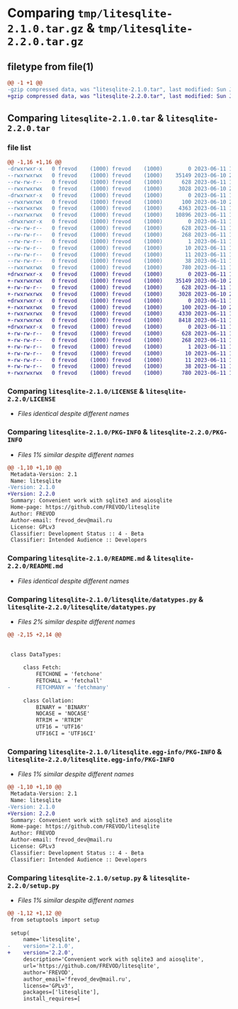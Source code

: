# Comparing `tmp/litesqlite-2.1.0.tar.gz` & `tmp/litesqlite-2.2.0.tar.gz`

## filetype from file(1)

```diff
@@ -1 +1 @@
-gzip compressed data, was "litesqlite-2.1.0.tar", last modified: Sun Jun 11 15:54:01 2023, max compression
+gzip compressed data, was "litesqlite-2.2.0.tar", last modified: Sun Jun 11 17:10:04 2023, max compression
```

## Comparing `litesqlite-2.1.0.tar` & `litesqlite-2.2.0.tar`

### file list

```diff
@@ -1,16 +1,16 @@
-drwxrwxr-x   0 frevod    (1000) frevod    (1000)        0 2023-06-11 15:54:01.696967 litesqlite-2.1.0/
--rwxrwxrwx   0 frevod    (1000) frevod    (1000)    35149 2023-06-10 20:40:52.000000 litesqlite-2.1.0/LICENSE
--rw-rw-r--   0 frevod    (1000) frevod    (1000)      628 2023-06-11 15:54:01.696967 litesqlite-2.1.0/PKG-INFO
--rwxrwxrwx   0 frevod    (1000) frevod    (1000)     3028 2023-06-10 20:40:52.000000 litesqlite-2.1.0/README.md
-drwxrwxr-x   0 frevod    (1000) frevod    (1000)        0 2023-06-11 15:54:01.688967 litesqlite-2.1.0/litesqlite/
--rwxrwxrwx   0 frevod    (1000) frevod    (1000)      100 2023-06-10 21:17:16.000000 litesqlite-2.1.0/litesqlite/__init__.py
--rwxrwxrwx   0 frevod    (1000) frevod    (1000)     4363 2023-06-11 15:26:19.000000 litesqlite-2.1.0/litesqlite/datatypes.py
--rwxrwxrwx   0 frevod    (1000) frevod    (1000)    10896 2023-06-11 15:52:53.000000 litesqlite-2.1.0/litesqlite/lite_sqlite.py
-drwxrwxr-x   0 frevod    (1000) frevod    (1000)        0 2023-06-11 15:54:01.696967 litesqlite-2.1.0/litesqlite.egg-info/
--rw-rw-r--   0 frevod    (1000) frevod    (1000)      628 2023-06-11 15:54:01.000000 litesqlite-2.1.0/litesqlite.egg-info/PKG-INFO
--rw-rw-r--   0 frevod    (1000) frevod    (1000)      268 2023-06-11 15:54:01.000000 litesqlite-2.1.0/litesqlite.egg-info/SOURCES.txt
--rw-rw-r--   0 frevod    (1000) frevod    (1000)        1 2023-06-11 15:54:01.000000 litesqlite-2.1.0/litesqlite.egg-info/dependency_links.txt
--rw-rw-r--   0 frevod    (1000) frevod    (1000)       10 2023-06-11 15:54:01.000000 litesqlite-2.1.0/litesqlite.egg-info/requires.txt
--rw-rw-r--   0 frevod    (1000) frevod    (1000)       11 2023-06-11 15:54:01.000000 litesqlite-2.1.0/litesqlite.egg-info/top_level.txt
--rw-rw-r--   0 frevod    (1000) frevod    (1000)       38 2023-06-11 15:54:01.696967 litesqlite-2.1.0/setup.cfg
--rwxrwxrwx   0 frevod    (1000) frevod    (1000)      780 2023-06-11 15:53:56.000000 litesqlite-2.1.0/setup.py
+drwxrwxr-x   0 frevod    (1000) frevod    (1000)        0 2023-06-11 17:10:04.408700 litesqlite-2.2.0/
+-rwxrwxrwx   0 frevod    (1000) frevod    (1000)    35149 2023-06-10 20:40:52.000000 litesqlite-2.2.0/LICENSE
+-rw-rw-r--   0 frevod    (1000) frevod    (1000)      628 2023-06-11 17:10:04.404700 litesqlite-2.2.0/PKG-INFO
+-rwxrwxrwx   0 frevod    (1000) frevod    (1000)     3028 2023-06-10 20:40:52.000000 litesqlite-2.2.0/README.md
+drwxrwxr-x   0 frevod    (1000) frevod    (1000)        0 2023-06-11 17:10:04.400699 litesqlite-2.2.0/litesqlite/
+-rwxrwxrwx   0 frevod    (1000) frevod    (1000)      100 2023-06-10 21:17:16.000000 litesqlite-2.2.0/litesqlite/__init__.py
+-rwxrwxrwx   0 frevod    (1000) frevod    (1000)     4330 2023-06-11 17:09:48.000000 litesqlite-2.2.0/litesqlite/datatypes.py
+-rwxrwxrwx   0 frevod    (1000) frevod    (1000)     8418 2023-06-11 17:08:53.000000 litesqlite-2.2.0/litesqlite/lite_sqlite.py
+drwxrwxr-x   0 frevod    (1000) frevod    (1000)        0 2023-06-11 17:10:04.404700 litesqlite-2.2.0/litesqlite.egg-info/
+-rw-rw-r--   0 frevod    (1000) frevod    (1000)      628 2023-06-11 17:10:03.000000 litesqlite-2.2.0/litesqlite.egg-info/PKG-INFO
+-rw-rw-r--   0 frevod    (1000) frevod    (1000)      268 2023-06-11 17:10:03.000000 litesqlite-2.2.0/litesqlite.egg-info/SOURCES.txt
+-rw-rw-r--   0 frevod    (1000) frevod    (1000)        1 2023-06-11 17:10:03.000000 litesqlite-2.2.0/litesqlite.egg-info/dependency_links.txt
+-rw-rw-r--   0 frevod    (1000) frevod    (1000)       10 2023-06-11 17:10:03.000000 litesqlite-2.2.0/litesqlite.egg-info/requires.txt
+-rw-rw-r--   0 frevod    (1000) frevod    (1000)       11 2023-06-11 17:10:03.000000 litesqlite-2.2.0/litesqlite.egg-info/top_level.txt
+-rw-rw-r--   0 frevod    (1000) frevod    (1000)       38 2023-06-11 17:10:04.408700 litesqlite-2.2.0/setup.cfg
+-rwxrwxrwx   0 frevod    (1000) frevod    (1000)      780 2023-06-11 17:08:53.000000 litesqlite-2.2.0/setup.py
```

### Comparing `litesqlite-2.1.0/LICENSE` & `litesqlite-2.2.0/LICENSE`

 * *Files identical despite different names*

### Comparing `litesqlite-2.1.0/PKG-INFO` & `litesqlite-2.2.0/PKG-INFO`

 * *Files 1% similar despite different names*

```diff
@@ -1,10 +1,10 @@
 Metadata-Version: 2.1
 Name: litesqlite
-Version: 2.1.0
+Version: 2.2.0
 Summary: Convenient work with sqlite3 and aiosqlite
 Home-page: https://github.com/FREVOD/litesqlite
 Author: FREVOD
 Author-email: frevod_dev@mail.ru
 License: GPLv3
 Classifier: Development Status :: 4 - Beta
 Classifier: Intended Audience :: Developers
```

### Comparing `litesqlite-2.1.0/README.md` & `litesqlite-2.2.0/README.md`

 * *Files identical despite different names*

### Comparing `litesqlite-2.1.0/litesqlite/datatypes.py` & `litesqlite-2.2.0/litesqlite/datatypes.py`

 * *Files 2% similar despite different names*

```diff
@@ -2,15 +2,14 @@
 
 
 class DataTypes:
 
     class Fetch:
         FETCHONE = 'fetchone'
         FETCHALL = 'fetchall'
-        FETCHMANY = 'fetchmany'
 
     class Collation:
         BINARY = 'BINARY'
         NOCASE = 'NOCASE'
         RTRIM = 'RTRIM'
         UTF16 = 'UTF16'
         UTF16CI = 'UTF16CI'
```

### Comparing `litesqlite-2.1.0/litesqlite.egg-info/PKG-INFO` & `litesqlite-2.2.0/litesqlite.egg-info/PKG-INFO`

 * *Files 1% similar despite different names*

```diff
@@ -1,10 +1,10 @@
 Metadata-Version: 2.1
 Name: litesqlite
-Version: 2.1.0
+Version: 2.2.0
 Summary: Convenient work with sqlite3 and aiosqlite
 Home-page: https://github.com/FREVOD/litesqlite
 Author: FREVOD
 Author-email: frevod_dev@mail.ru
 License: GPLv3
 Classifier: Development Status :: 4 - Beta
 Classifier: Intended Audience :: Developers
```

### Comparing `litesqlite-2.1.0/setup.py` & `litesqlite-2.2.0/setup.py`

 * *Files 1% similar despite different names*

```diff
@@ -1,12 +1,12 @@
 from setuptools import setup
 
 setup(
     name='litesqlite',
-    version='2.1.0',
+    version='2.2.0',
     description='Convenient work with sqlite3 and aiosqlite',
     url='https://github.com/FREVOD/litesqlite',
     author='FREVOD',
     author_email='frevod_dev@mail.ru',
     license='GPLv3',
     packages=['litesqlite'],
     install_requires=[
```

